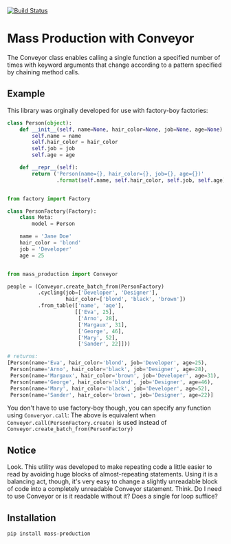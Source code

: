[![Build Status](https://travis-ci.com/RobinRamael/mass-production.svg?branch=master)](https://travis-ci.com/RobinRamael/mass-production)


# Mass Production with Conveyor

The Conveyor class enables calling a single function a specified number of
times with keyword arguments that change according to a pattern specified by
chaining method calls.


## Example

This library was orginally developed for use with factory-boy factories:

```python
class Person(object):
    def __init__(self, name=None, hair_color=None, job=None, age=None):
        self.name = name
        self.hair_color = hair_color
        self.job = job
        self.age = age

    def __repr__(self):
        return ('Person(name={}, hair_color={}, job={}, age={})'
                .format(self.name, self.hair_color, self.job, self.age))


from factory import Factory

class PersonFactory(Factory):
    class Meta:
        model = Person

    name = 'Jane Doe'
    hair_color = 'blond'
    job = 'Developer'
    age = 25


from mass_production import Conveyor

people = (Conveyor.create_batch_from(PersonFactory)
          .cycling(job=['Developer', 'Designer'],
                   hair_color=['blond', 'black', 'brown'])
          .from_table(['name', 'age'],
                      [['Eva', 25],
                       ['Arno', 28],
                       ['Margaux', 31],
                       ['George', 46],
                       ['Mary', 52],
                       ['Sander', 22]]))

# returns:
[Person(name='Eva', hair_color='blond', job='Developer', age=25),
 Person(name='Arno', hair_color='black', job='Designer', age=28),
 Person(name='Margaux', hair_color='brown', job='Developer', age=31),
 Person(name='George', hair_color='blond', job='Designer', age=46),
 Person(name='Mary', hair_color='black', job='Developer', age=52),
 Person(name='Sander', hair_color='brown', job='Designer', age=22)]

 ```

You don't have to use factory-boy though, you can specify any function using
`Converyor.call`: The above is equivalent when `Conveyor.call(PersonFactory.create)` is used instead of `Conveyor.create_batch_from(PersonFactory)`


## Notice

Look. This utility was developed to make repeating code a little easier
to read by avoiding huge blocks of almost-repeating statements.
Using it is a balancing act, though, it's very easy to change a
slightly unreadable block of code into a completely unreadable Conveyor
statement. Think. Do I need to use Conveyor or is it readable without it?
Does a single for loop suffice?


## Installation

    pip install mass-production
